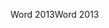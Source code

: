  <span data-ttu-id="7d252-101">Word 2013</span><span class="sxs-lookup"><span data-stu-id="7d252-101">Word 2013</span></span> 